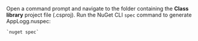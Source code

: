 ﻿Open a command prompt and navigate to the folder containing the **Class library** project file (.csproj).
Run the NuGet CLI `spec` command to generate AppLogg.nuspec:

	`nuget spec`

